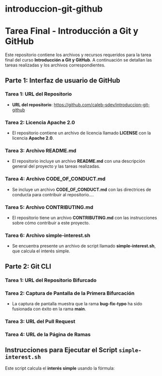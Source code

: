 # introduccion-git-github


# Tarea Final - Introducción a Git y GitHub

Este repositorio contiene los archivos y recursos requeridos para la tarea final del curso **Introducción a Git y GitHub**. A continuación se detallan las tareas realizadas y los archivos correspondientes.

## Parte 1: Interfaz de usuario de GitHub

### Tarea 1: URL del Repositorio
- **URL del repositorio**: https://github.com/caleb-sdev/introduccion-git-github

### Tarea 2: Licencia Apache 2.0
- El repositorio contiene un archivo de licencia llamado **LICENSE** con la licencia **Apache 2.0**.

### Tarea 3: Archivo README.md
- El repositorio incluye un archivo **README.md** con una descripción general del proyecto y las tareas realizadas.

### Tarea 4: Archivo CODE_OF_CONDUCT.md
- Se incluye un archivo **CODE_OF_CONDUCT.md** con las directrices de conducta para contribuir al repositorio....

### Tarea 5: Archivo CONTRIBUTING.md
- El repositorio tiene un archivo **CONTRIBUTING.md** con las instrucciones sobre cómo contribuir a este proyecto.

### Tarea 6: Archivo simple-interest.sh
- Se encuentra presente un archivo de script llamado **simple-interest.sh**, que calcula el interés simple.

## Parte 2: Git CLI

### Tarea 1: URL del Repositorio Bifurcado


### Tarea 2: Captura de Pantalla de la Primera Bifurcación
- La captura de pantalla muestra que la rama **bug-fix-typo** ha sido fusionada con éxito en la rama **main**.

### Tarea 3: URL del Pull Request


### Tarea 4: URL de la Página de Ramas


## Instrucciones para Ejecutar el Script `simple-interest.sh`

Este script calcula el **interés simple** usando la fórmula:

